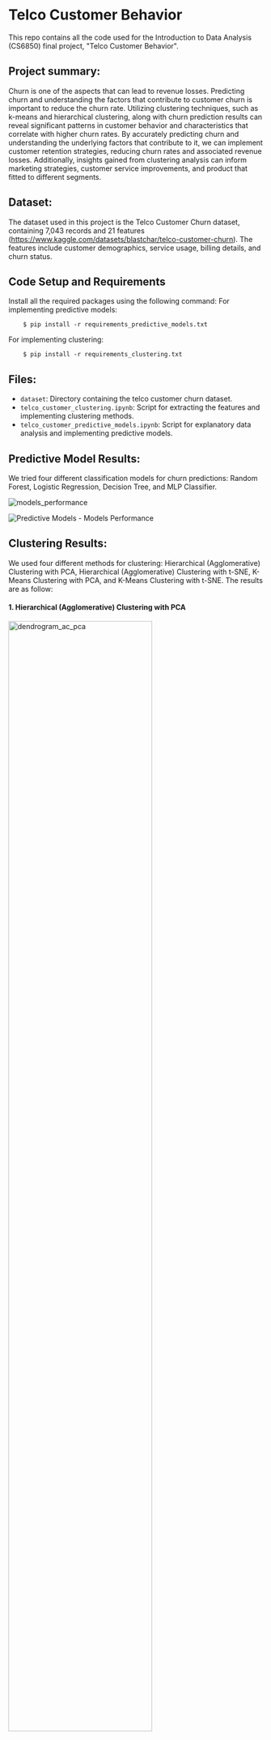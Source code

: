 # Telco Customer Behavior

This repo contains all the code used for the Introduction to Data Analysis (CS6850) final project, "Telco Customer Behavior".

## Project summary: 

Churn is one of the aspects that can lead to revenue losses. Predicting churn and understanding the factors that contribute to customer churn is important to reduce the churn rate. Utilizing clustering techniques, such as k-means and hierarchical clustering, along with churn prediction results can reveal significant patterns in customer behavior and characteristics that correlate with higher churn rates. By accurately predicting churn and understanding the underlying factors that contribute to it, we can implement customer retention strategies, reducing churn rates and associated revenue losses. Additionally, insights gained from clustering analysis can inform marketing strategies, customer service improvements, and product that fitted to different segments.

## Dataset:

The dataset used in this project is the Telco Customer Churn dataset, containing 7,043 records and 21 features (https://www.kaggle.com/datasets/blastchar/telco-customer-churn). The features include customer demographics, service usage, billing details, and churn status.

## Code Setup and Requirements
Install all the required packages using the following command:
For implementing predictive models:
```
    $ pip install -r requirements_predictive_models.txt
```
For implementing clustering:
```
    $ pip install -r requirements_clustering.txt
```

## Files:

- `dataset`: Directory containing the telco customer churn dataset.
- `telco_customer_clustering.ipynb`: Script for extracting the features and implementing clustering methods.
- `telco_customer_predictive_models.ipynb`: Script for explanatory data analysis and implementing predictive models.

## Predictive Model Results:
We tried four different classification models for churn predictions: Random Forest, Logistic Regression, Decision Tree, and MLP Classifier.

![models_performance](https://github.com/user-attachments/assets/5ba397d3-517f-4ba0-9c47-2fac9e8c981b)

![Predictive Models - Models Performance](https://github.com/user-attachments/assets/539c530d-d865-445b-b13b-f9c0fdebb4d1)


## Clustering Results:

We used four different methods for clustering: Hierarchical (Agglomerative) Clustering with PCA, Hierarchical (Agglomerative) Clustering with t-SNE, K-Means Clustering with PCA, and K-Means Clustering with t-SNE.
The results are as follow:

#### 1. Hierarchical (Agglomerative) Clustering with PCA
<img src="https://github.com/user-attachments/assets/506b6eae-b788-4fef-a87b-0de003bfd66d" alt="dendrogram_ac_pca" width=75% height=75%/>
<img src="https://github.com/user-attachments/assets/9f97e1a4-4fda-4275-98ab-fb16cc1df569" alt="clusters_ac_pca" width=75% height=75%/>

#### 2. Hierarchical (Agglomerative) Clustering with t-SNE
<img src="https://github.com/user-attachments/assets/b531fbf6-ebb9-4641-863e-3ed117a81950" alt="dendrogram_ac_tsne" width=75% height=75%/>
<img src="https://github.com/user-attachments/assets/6e30e376-808f-4ef5-98ae-ef2d45c5302c" alt="clusters_ac_tsne" width=75% height=75%/>

#### 3. K-Means Clustering with PCA
<img src="https://github.com/user-attachments/assets/bfc72147-b749-401b-83c5-994bd4f5dd6b" alt="clusters_kmeans_pca" width=75% height=75%/>

#### 4. K-Means Clustering with t-SNE
<img src="https://github.com/user-attachments/assets/b28e26e1-66e1-47cb-92a0-a8a6691d26de" alt="clusters_kmeans_tsne" width=75% height=75%/>

